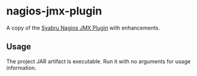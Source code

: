 [Syabru Nagios JMX Plugin]: http://snippets.syabru.ch/nagios-jmx-plugin/index.html

# nagios-jmx-plugin

A copy of the [Syabru Nagios JMX Plugin] with enhancements.

## Usage

The project JAR artifact is executable. Run it with no arguments for
usage information.
